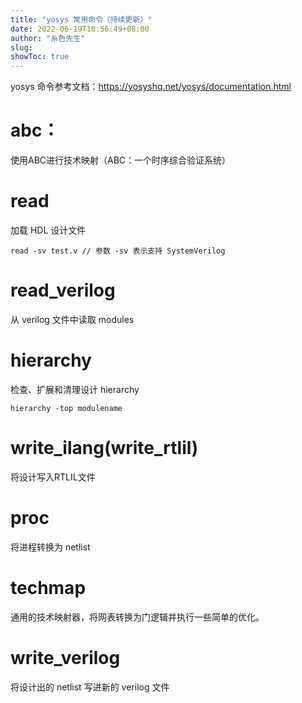 ```yaml
---
title: "yosys 常用命令（持续更新）"
date: 2022-06-19T10:56:49+08:00
author: "糸色先生"
slug: 
showToc: true
---
```


yosys 命令参考文档：<https://yosyshq.net/yosys/documentation.html>

# abc：
 使用ABC进行技术映射（ABC：一个时序综合验证系统）

# read
加载 HDL 设计文件
```
read -sv test.v // 参数 -sv 表示支持 SystemVerilog
```
# read_verilog

从 verilog 文件中读取 modules

# hierarchy

检查、扩展和清理设计 hierarchy
```
hierarchy -top modulename
```

# write_ilang(write_rtlil)

将设计写入RTLIL文件

# proc

将进程转换为 netlist

# techmap

通用的技术映射器，将网表转换为门逻辑并执行一些简单的优化。

# write_verilog

将设计出的 netlist 写进新的 verilog 文件